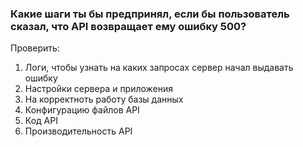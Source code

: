 ### Какие шаги ты бы предпринял, если бы пользователь сказал, что API возвращает ему ошибку 500?
Проверить:
1. Логи, чтобы узнать на каких запросах сервер начал выдавать ошибку
2. Настройки сервера и приложения
3. На корректноть работу базы данных
4. Конфигурацию файлов API
5. Код API
6. Производительность API
